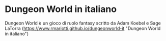 # Dungeon World in italiano 
Dungeon World è un gioco di ruolo fantasy scritto da Adam Koebel e Sage LaTorra
(https://www.rmariotti.github.io/dungeonworld-it "Dungeon World in italiano")
